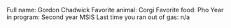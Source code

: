 Full name: Gordon Chadwick
Favorite animal: Corgi
Favorite food: Pho
Year in program: Second year MSIS
Last time you ran out of gas: n/a
